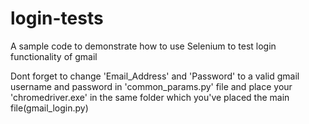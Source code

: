 # login-tests
A sample code to demonstrate how to use Selenium to test login functionality of gmail

Dont forget to change 'Email_Address' and 'Password' to a valid gmail username and password in 'common_params.py' file and place your 'chromedriver.exe' in the same folder which you've placed the main file(gmail_login.py)
